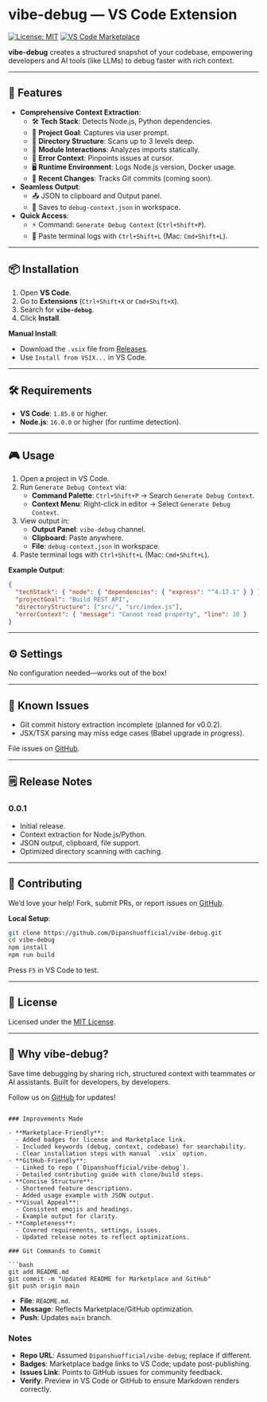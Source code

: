 # vibe-debug — VS Code Extension

[![License: MIT](https://img.shields.io/badge/License-MIT-blue.svg)](https://opensource.org/licenses/MIT)
[![VS Code Marketplace](https://img.shields.io/badge/Marketplace-vibe--debug-blue)](https://marketplace.visualstudio.com/vscode)

**vibe-debug** creates a structured snapshot of your codebase, empowering developers and AI tools (like LLMs) to debug faster with rich context.

---

## 🚀 Features

- **Comprehensive Context Extraction**:
  - 🛠️ **Tech Stack**: Detects Node.js, Python dependencies.
  - 🎯 **Project Goal**: Captures via user prompt.
  - 📂 **Directory Structure**: Scans up to 3 levels deep.
  - 🔗 **Module Interactions**: Analyzes imports statically.
  - 🐞 **Error Context**: Pinpoints issues at cursor.
  - 🖥️ **Runtime Environment**: Logs Node.js version, Docker usage.
  - 📝 **Recent Changes**: Tracks Git commits (coming soon).
- **Seamless Output**:
  - 📤 JSON to clipboard and Output panel.
  - 💾 Saves to `debug-context.json` in workspace.
- **Quick Access**:
  - ⚡ Command: `Generate Debug Context` (`Ctrl+Shift+P`).
  - 📜 Paste terminal logs with `Ctrl+Shift+L` (Mac: `Cmd+Shift+L`).

---

## 📦 Installation

1. Open **VS Code**.
2. Go to **Extensions** (`Ctrl+Shift+X` or `Cmd+Shift+X`).
3. Search for **`vibe-debug`**.
4. Click **Install**.

**Manual Install**:
- Download the `.vsix` file from [Releases](https://github.com/Dipanshuofficial/vibe-debug/releases).
- Use `Install from VSIX...` in VS Code.

---

## 🛠️ Requirements

- **VS Code**: `1.85.0` or higher.
- **Node.js**: `16.0.0` or higher (for runtime detection).

---

## 🎮 Usage

1. Open a project in VS Code.
2. Run `Generate Debug Context` via:
   - **Command Palette**: `Ctrl+Shift+P` → Search `Generate Debug Context`.
   - **Context Menu**: Right-click in editor → Select `Generate Debug Context`.
3. View output in:
   - **Output Panel**: `vibe-debug` channel.
   - **Clipboard**: Paste anywhere.
   - **File**: `debug-context.json` in workspace.
4. Paste terminal logs with `Ctrl+Shift+L` (Mac: `Cmd+Shift+L`).

**Example Output**:
```json
{
  "techStack": { "node": { "dependencies": { "express": "^4.17.1" } } },
  "projectGoal": "Build REST API",
  "directoryStructure": ["src/", "src/index.js"],
  "errorContext": { "message": "Cannot read property", "line": 10 }
}
```

---

## ⚙️ Settings

No configuration needed—works out of the box!

---

## 🐞 Known Issues

- Git commit history extraction incomplete (planned for v0.0.2).
- JSX/TSX parsing may miss edge cases (Babel upgrade in progress).

File issues on [GitHub](https://github.com/Dipanshuofficial/vibe-debug/issues).

---

## 🗒️ Release Notes

### 0.0.1
- Initial release.
- Context extraction for Node.js/Python.
- JSON output, clipboard, file support.
- Optimized directory scanning with caching.

---

## 🤝 Contributing

We’d love your help! Fork, submit PRs, or report issues on [GitHub](https://github.com/Dipanshuofficial/vibe-debug).

**Local Setup**:
```bash
git clone https://github.com/Dipanshuofficial/vibe-debug.git
cd vibe-debug
npm install
npm run build
```
Press `F5` in VS Code to test.

---

## 📜 License

Licensed under the [MIT License](LICENSE).

---

## 🌟 Why vibe-debug?

Save time debugging by sharing rich, structured context with teammates or AI assistants. Built for developers, by developers.

Follow us on [GitHub](https://github.com/Dipanshuofficial) for updates!
```

### Improvements Made

- **Marketplace-Friendly**:
  - Added badges for license and Marketplace link.
  - Included keywords (debug, context, codebase) for searchability.
  - Clear installation steps with manual `.vsix` option.
- **GitHub-Friendly**:
  - Linked to repo (`Dipanshuofficial/vibe-debug`).
  - Detailed contributing guide with clone/build steps.
- **Concise Structure**:
  - Shortened feature descriptions.
  - Added usage example with JSON output.
- **Visual Appeal**:
  - Consistent emojis and headings.
  - Example output for clarity.
- **Completeness**:
  - Covered requirements, settings, issues.
  - Updated release notes to reflect optimizations.

### Git Commands to Commit

```bash
git add README.md
git commit -m "Updated README for Marketplace and GitHub"
git push origin main
```

- **File**: `README.md`.
- **Message**: Reflects Marketplace/GitHub optimization.
- **Push**: Updates `main` branch.

### Notes

- **Repo URL**: Assumed `Dipanshuofficial/vibe-debug`; replace if different.
- **Badges**: Marketplace badge links to VS Code; update post-publishing.
- **Issues Link**: Points to GitHub issues for community feedback.
- **Verify**: Preview in VS Code or GitHub to ensure Markdown renders correctly.
